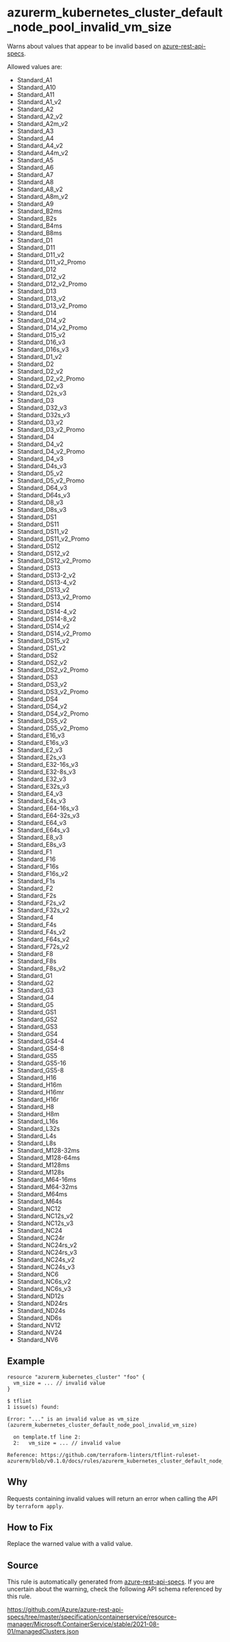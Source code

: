 <!--- This file generated by `tools/apispec-rule-gen/main.go`. DO NOT EDIT --->

# azurerm_kubernetes_cluster_default_node_pool_invalid_vm_size

Warns about values that appear to be invalid based on [azure-rest-api-specs](https://github.com/Azure/azure-rest-api-specs).

Allowed values are:
- Standard_A1
- Standard_A10
- Standard_A11
- Standard_A1_v2
- Standard_A2
- Standard_A2_v2
- Standard_A2m_v2
- Standard_A3
- Standard_A4
- Standard_A4_v2
- Standard_A4m_v2
- Standard_A5
- Standard_A6
- Standard_A7
- Standard_A8
- Standard_A8_v2
- Standard_A8m_v2
- Standard_A9
- Standard_B2ms
- Standard_B2s
- Standard_B4ms
- Standard_B8ms
- Standard_D1
- Standard_D11
- Standard_D11_v2
- Standard_D11_v2_Promo
- Standard_D12
- Standard_D12_v2
- Standard_D12_v2_Promo
- Standard_D13
- Standard_D13_v2
- Standard_D13_v2_Promo
- Standard_D14
- Standard_D14_v2
- Standard_D14_v2_Promo
- Standard_D15_v2
- Standard_D16_v3
- Standard_D16s_v3
- Standard_D1_v2
- Standard_D2
- Standard_D2_v2
- Standard_D2_v2_Promo
- Standard_D2_v3
- Standard_D2s_v3
- Standard_D3
- Standard_D32_v3
- Standard_D32s_v3
- Standard_D3_v2
- Standard_D3_v2_Promo
- Standard_D4
- Standard_D4_v2
- Standard_D4_v2_Promo
- Standard_D4_v3
- Standard_D4s_v3
- Standard_D5_v2
- Standard_D5_v2_Promo
- Standard_D64_v3
- Standard_D64s_v3
- Standard_D8_v3
- Standard_D8s_v3
- Standard_DS1
- Standard_DS11
- Standard_DS11_v2
- Standard_DS11_v2_Promo
- Standard_DS12
- Standard_DS12_v2
- Standard_DS12_v2_Promo
- Standard_DS13
- Standard_DS13-2_v2
- Standard_DS13-4_v2
- Standard_DS13_v2
- Standard_DS13_v2_Promo
- Standard_DS14
- Standard_DS14-4_v2
- Standard_DS14-8_v2
- Standard_DS14_v2
- Standard_DS14_v2_Promo
- Standard_DS15_v2
- Standard_DS1_v2
- Standard_DS2
- Standard_DS2_v2
- Standard_DS2_v2_Promo
- Standard_DS3
- Standard_DS3_v2
- Standard_DS3_v2_Promo
- Standard_DS4
- Standard_DS4_v2
- Standard_DS4_v2_Promo
- Standard_DS5_v2
- Standard_DS5_v2_Promo
- Standard_E16_v3
- Standard_E16s_v3
- Standard_E2_v3
- Standard_E2s_v3
- Standard_E32-16s_v3
- Standard_E32-8s_v3
- Standard_E32_v3
- Standard_E32s_v3
- Standard_E4_v3
- Standard_E4s_v3
- Standard_E64-16s_v3
- Standard_E64-32s_v3
- Standard_E64_v3
- Standard_E64s_v3
- Standard_E8_v3
- Standard_E8s_v3
- Standard_F1
- Standard_F16
- Standard_F16s
- Standard_F16s_v2
- Standard_F1s
- Standard_F2
- Standard_F2s
- Standard_F2s_v2
- Standard_F32s_v2
- Standard_F4
- Standard_F4s
- Standard_F4s_v2
- Standard_F64s_v2
- Standard_F72s_v2
- Standard_F8
- Standard_F8s
- Standard_F8s_v2
- Standard_G1
- Standard_G2
- Standard_G3
- Standard_G4
- Standard_G5
- Standard_GS1
- Standard_GS2
- Standard_GS3
- Standard_GS4
- Standard_GS4-4
- Standard_GS4-8
- Standard_GS5
- Standard_GS5-16
- Standard_GS5-8
- Standard_H16
- Standard_H16m
- Standard_H16mr
- Standard_H16r
- Standard_H8
- Standard_H8m
- Standard_L16s
- Standard_L32s
- Standard_L4s
- Standard_L8s
- Standard_M128-32ms
- Standard_M128-64ms
- Standard_M128ms
- Standard_M128s
- Standard_M64-16ms
- Standard_M64-32ms
- Standard_M64ms
- Standard_M64s
- Standard_NC12
- Standard_NC12s_v2
- Standard_NC12s_v3
- Standard_NC24
- Standard_NC24r
- Standard_NC24rs_v2
- Standard_NC24rs_v3
- Standard_NC24s_v2
- Standard_NC24s_v3
- Standard_NC6
- Standard_NC6s_v2
- Standard_NC6s_v3
- Standard_ND12s
- Standard_ND24rs
- Standard_ND24s
- Standard_ND6s
- Standard_NV12
- Standard_NV24
- Standard_NV6

## Example

```hcl
resource "azurerm_kubernetes_cluster" "foo" {
  vm_size = ... // invalid value
}
```

```
$ tflint
1 issue(s) found:

Error: "..." is an invalid value as vm_size (azurerm_kubernetes_cluster_default_node_pool_invalid_vm_size)

  on template.tf line 2:
  2:   vm_size = ... // invalid value

Reference: https://github.com/terraform-linters/tflint-ruleset-azurerm/blob/v0.1.0/docs/rules/azurerm_kubernetes_cluster_default_node_pool_invalid_vm_size.md

```

## Why

Requests containing invalid values will return an error when calling the API by `terraform apply`.

## How to Fix

Replace the warned value with a valid value.

## Source

This rule is automatically generated from [azure-rest-api-specs](https://github.com/Azure/azure-rest-api-specs). If you are uncertain about the warning, check the following API schema referenced by this rule.

https://github.com/Azure/azure-rest-api-specs/tree/master/specification/containerservice/resource-manager/Microsoft.ContainerService/stable/2021-08-01/managedClusters.json
